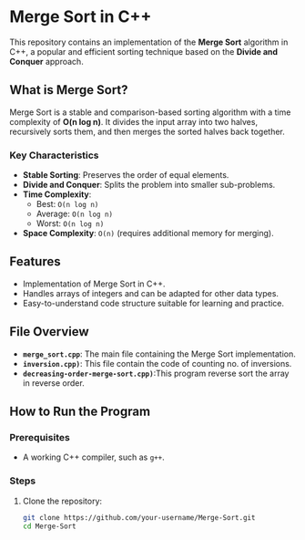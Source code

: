# Merge Sort in C++

This repository contains an implementation of the **Merge Sort** algorithm in C++, a popular and efficient sorting technique based on the **Divide and Conquer** approach.

## What is Merge Sort?

Merge Sort is a stable and comparison-based sorting algorithm with a time complexity of **O(n log n)**. It divides the input array into two halves, recursively sorts them, and then merges the sorted halves back together.

### Key Characteristics
- **Stable Sorting**: Preserves the order of equal elements.
- **Divide and Conquer**: Splits the problem into smaller sub-problems.
- **Time Complexity**: 
  - Best: `O(n log n)`
  - Average: `O(n log n)`
  - Worst: `O(n log n)`
- **Space Complexity**: `O(n)` (requires additional memory for merging).

## Features

- Implementation of Merge Sort in C++.
- Handles arrays of integers and can be adapted for other data types.
- Easy-to-understand code structure suitable for learning and practice.

## File Overview

- **`merge_sort.cpp`**: The main file containing the Merge Sort implementation.
- **`inversion.cpp)`**: This file contain the code of counting no. of inversions.
- **`decreasing-order-merge-sort.cpp)`**:This program reverse sort the array in reverse order.

## How to Run the Program

### Prerequisites
- A working C++ compiler, such as `g++`.

### Steps
1. Clone the repository:
   ```bash
   git clone https://github.com/your-username/Merge-Sort.git
   cd Merge-Sort
